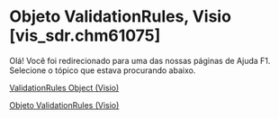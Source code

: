 
# Objeto ValidationRules, Visio [vis_sdr.chm61075]

Olá! Você foi redirecionado para uma das nossas páginas de Ajuda F1. Selecione o tópico que estava procurando abaixo.

[ValidationRules Object (Visio)](http://msdn.microsoft.com/library/f66d942d-1ae4-d65a-b534-947787b7b160.aspx)

[Objeto ValidationRules (Visio)](http://msdn.microsoft.com/library/e7a1a5c6-02a7-2dc2-7a73-cc84821e077e%28Office.15%29.aspx)

